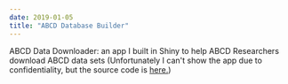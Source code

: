 ```yaml
---
date: 2019-01-05
title: "ABCD Database Builder"
---
```


ABCD Data Downloader: an app I built in Shiny to help ABCD Researchers download ABCD data sets (Unfortunately I can't show the app due to confidentiality, but the source code is [here.](https://github.com/nguyenhphilip/ABCD_Database_Builder))